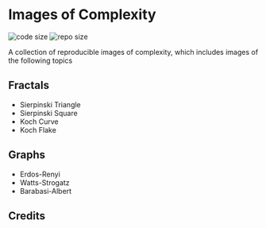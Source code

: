 # Images of Complexity

![code size](https://img.shields.io/github/languages/code-size/ivaquero/Images-of-Complexity.svg)
![repo size](https://img.shields.io/github/repo-size/ivaquero/Images-of-Complexity.svg)

A collection of reproducible images of complexity, which includes images of
the following topics

## Fractals

- Sierpinski Triangle
- Sierpinski Square
- Koch Curve
- Koch Flake

## Graphs

- Erdos-Renyi
- Watts-Strogatz
- Barabasi-Albert

## Credits
